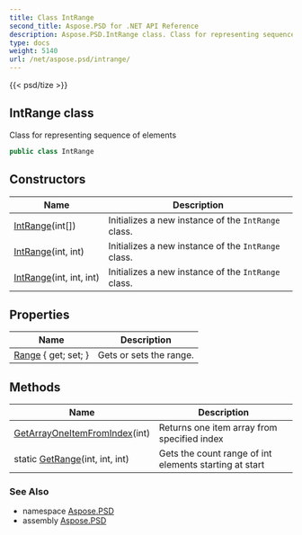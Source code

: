 ```yaml
---
title: Class IntRange
second_title: Aspose.PSD for .NET API Reference
description: Aspose.PSD.IntRange class. Class for representing sequence of elements
type: docs
weight: 5140
url: /net/aspose.psd/intrange/
---
```

{{< psd/tize >}}
## IntRange class

Class for representing sequence of elements

```csharp
public class IntRange
```

## Constructors

| Name | Description |
| --- | --- |
| [IntRange](intrange/#constructor_2)(int[]) | Initializes a new instance of the `IntRange` class. |
| [IntRange](intrange/#constructor)(int, int) | Initializes a new instance of the `IntRange` class. |
| [IntRange](intrange/#constructor_1)(int, int, int) | Initializes a new instance of the `IntRange` class. |

## Properties

| Name | Description |
| --- | --- |
| [Range](../../aspose.psd/intrange/range/) { get; set; } | Gets or sets the range. |

## Methods

| Name | Description |
| --- | --- |
| [GetArrayOneItemFromIndex](../../aspose.psd/intrange/getarrayoneitemfromindex/)(int) | Returns one item array from specified index |
| static [GetRange](../../aspose.psd/intrange/getrange/)(int, int, int) | Gets the count range of int elements starting at start |

### See Also

* namespace [Aspose.PSD](../../aspose.psd/)
* assembly [Aspose.PSD](../../)


